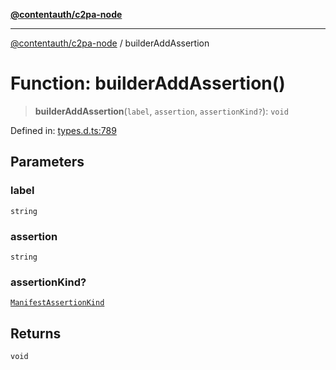 [**@contentauth/c2pa-node**](../README.md)

***

[@contentauth/c2pa-node](../README.md) / builderAddAssertion

# Function: builderAddAssertion()

> **builderAddAssertion**(`label`, `assertion`, `assertionKind?`): `void`

Defined in: [types.d.ts:789](https://github.com/contentauth/c2pa-node-v2/blob/c336e36bb30fc393837615821d0e64cbfdcdeea6/js-src/types.d.ts#L789)

## Parameters

### label

`string`

### assertion

`string`

### assertionKind?

[`ManifestAssertionKind`](../type-aliases/ManifestAssertionKind.md)

## Returns

`void`
